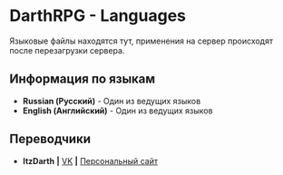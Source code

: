 # DarthRPG - Languages

Языковые файлы находятся тут, применения на сервер происходят после перезагрузки сервера.

## Информация по языкам

* __Russian (Русский)__ - Один из ведущих языков
* __English (Английский)__ - Один из ведущих языков

## Переводчики

* **ItzDarth** **|** [VK](vk.com/darthboomerplay) **|** [Персональный сайт](darthboomerplay.github.io)

